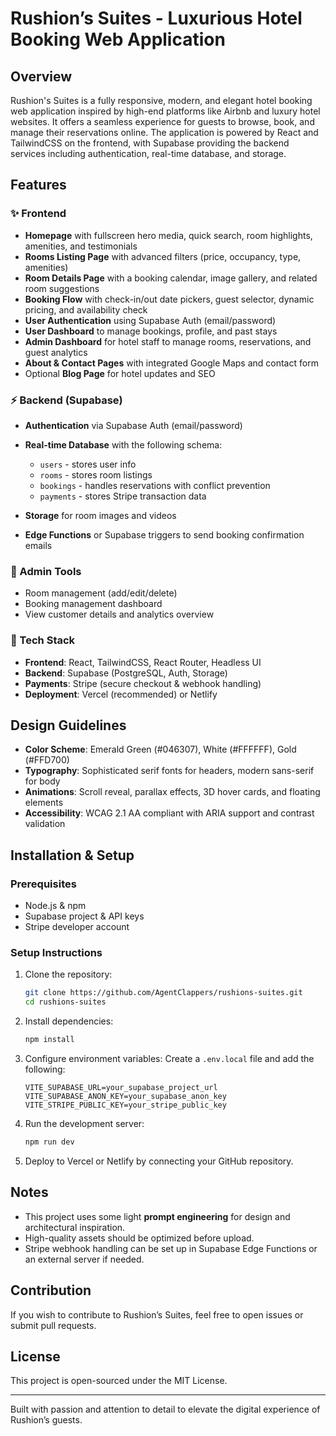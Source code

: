 # Rushion’s Suites - Luxurious Hotel Booking Web Application

## Overview

Rushion's Suites is a fully responsive, modern, and elegant hotel booking web application inspired by high-end platforms like Airbnb and luxury hotel websites. It offers a seamless experience for guests to browse, book, and manage their reservations online. The application is powered by React and TailwindCSS on the frontend, with Supabase providing the backend services including authentication, real-time database, and storage.

## Features

### ✨ Frontend

* **Homepage** with fullscreen hero media, quick search, room highlights, amenities, and testimonials
* **Rooms Listing Page** with advanced filters (price, occupancy, type, amenities)
* **Room Details Page** with a booking calendar, image gallery, and related room suggestions
* **Booking Flow** with check-in/out date pickers, guest selector, dynamic pricing, and availability check
* **User Authentication** using Supabase Auth (email/password)
* **User Dashboard** to manage bookings, profile, and past stays
* **Admin Dashboard** for hotel staff to manage rooms, reservations, and guest analytics
* **About & Contact Pages** with integrated Google Maps and contact form
* Optional **Blog Page** for hotel updates and SEO

### ⚡ Backend (Supabase)

* **Authentication** via Supabase Auth (email/password)
* **Real-time Database** with the following schema:

  * `users` - stores user info
  * `rooms` - stores room listings
  * `bookings` - handles reservations with conflict prevention
  * `payments` - stores Stripe transaction data
* **Storage** for room images and videos
* **Edge Functions** or Supabase triggers to send booking confirmation emails

### 💼 Admin Tools

* Room management (add/edit/delete)
* Booking management dashboard
* View customer details and analytics overview

### 🚀 Tech Stack

* **Frontend**: React, TailwindCSS, React Router, Headless UI
* **Backend**: Supabase (PostgreSQL, Auth, Storage)
* **Payments**: Stripe (secure checkout & webhook handling)
* **Deployment**: Vercel (recommended) or Netlify

## Design Guidelines

* **Color Scheme**: Emerald Green (#046307), White (#FFFFFF), Gold (#FFD700)
* **Typography**: Sophisticated serif fonts for headers, modern sans-serif for body
* **Animations**: Scroll reveal, parallax effects, 3D hover cards, and floating elements
* **Accessibility**: WCAG 2.1 AA compliant with ARIA support and contrast validation

## Installation & Setup

### Prerequisites

* Node.js & npm
* Supabase project & API keys
* Stripe developer account

### Setup Instructions

1. Clone the repository:

   ```bash
   git clone https://github.com/AgentClappers/rushions-suites.git
   cd rushions-suites
   ```

2. Install dependencies:

   ```bash
   npm install
   ```

3. Configure environment variables:
   Create a `.env.local` file and add the following:

   ```env
   VITE_SUPABASE_URL=your_supabase_project_url
   VITE_SUPABASE_ANON_KEY=your_supabase_anon_key
   VITE_STRIPE_PUBLIC_KEY=your_stripe_public_key
   ```

4. Run the development server:

   ```bash
   npm run dev
   ```

5. Deploy to Vercel or Netlify by connecting your GitHub repository.

## Notes

* This project uses some light **prompt engineering** for design and architectural inspiration.
* High-quality assets should be optimized before upload.
* Stripe webhook handling can be set up in Supabase Edge Functions or an external server if needed.

## Contribution

If you wish to contribute to Rushion’s Suites, feel free to open issues or submit pull requests.

## License

This project is open-sourced under the MIT License.

---

Built with passion and attention to detail to elevate the digital experience of Rushion’s guests.
